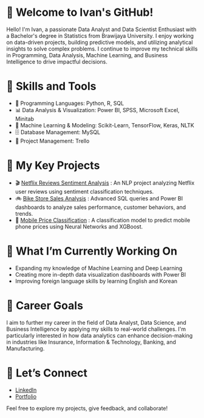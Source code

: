 # 👋 Welcome to Ivan's GitHub!

Hello! I'm Ivan, a passionate Data Analyst and Data Scientist Enthusiast with a Bachelor's degree in Statistics from Brawijaya University. I enjoy working on data-driven projects, building predictive models, and utilizing analytical insights to solve complex problems. I continue to improve my technical skills in Programming, Data Analysis, Machine Learning, and Business Intelligence to drive impactful decisions.

# 🔧 Skills and Tools
- 🐍 Programming Languages: Python, R, SQL
- 📊 Data Analysis & Visualization: Power BI, SPSS, Microsoft Excel, Minitab
- 🤖 Machine Learning & Modeling: Scikit-Learn, TensorFlow, Keras, NLTK
- 🗄 Database Management: MySQL
- 📅 Project Management: Trello

# 🌟 My Key Projects
- 🎬 [Netflix Reviews Sentiment Analysis](https://github.com/Ivanrasyid89/Portofolio.github.io/tree/main/Natural%20Language%20Processing/Sentiment%20Analysis%20on%20Netflix%20Ratings) : An NLP project analyzing Netflix user reviews using sentiment classification techniques.
- 🚲 [Bike Store Sales Analysis](https://github.com/Ivanrasyid89/Portofolio.github.io/tree/main/SQL/Bike%20Store) : Advanced SQL queries and Power BI dashboards to analyze sales performance, customer behaviors, and trends.
- 📱 [Mobile Price Classification](https://github.com/Ivanrasyid89/Portofolio.github.io/tree/main/Klasifikasi/Mobile%20Price%20Classification) : A classification model to predict mobile phone prices using Neural Networks and XGBoost.

# 🚀 What I’m Currently Working On
- Expanding my knowledge of Machine Learning and Deep Learning
- Creating more in-depth data visualization dashboards with Power BI
- Improving foreign language skills by learning English and Korean

# 💼 Career Goals
I aim to further my career in the field of Data Analyst, Data Science, and Business Intelligence by applying my skills to real-world challenges. I'm particularly interested in how data analytics can enhance decision-making in industries like Insurance, Information & Technology, Banking, and Manufacturing.

# 🤝 Let’s Connect
- [LinkedIn](https://www.linkedin.com/in/ivanrasyid89)
- [Portfolio](https://early-hair-f33.notion.site/Portfolio-0095cc7e61c045b6bcaf388830bf0420)

Feel free to explore my projects, give feedback, and collaborate! 
